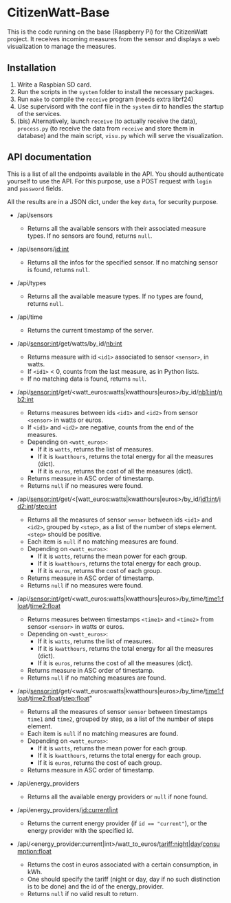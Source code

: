 CitizenWatt-Base
================

This is the code running on the base (Raspberry Pi) for the CitizenWatt project. It receives incoming measures from the sensor and displays a web visualization to manage the measures.

## Installation

1. Write a Raspbian SD card.
2. Run the scripts in the `system` folder to install the necessary packages.
3. Run `make` to compile the `receive` program (needs extra librf24)
4. Use supervisord with the conf file in the `system` dir to handles the startup of the services.
4. (bis) Alternatively, launch `receive` (to actually receive the data), `process.py` (to receive the data from `receive` and store them in database) and the main script, `visu.py` which will serve the visualization.

## API documentation

This is a list of all the endpoints available in the API. You should authenticate yourself to use the API. For this purpose, use a POST request with `login` and `password` fields.

All the results are in a JSON dict, under the key `data`, for security purpose.

* /api/sensors
	* Returns all the available sensors with their associated measure types. If no sensors are found, returns `null`.

* /api/sensors/<id:int>
    * Returns all the infos for the specified sensor. If no matching sensor is found, returns `null`.

* /api/types
	* Returns all the available measure types. If no types are found, returns `null`.

* /api/time
    * Returns the current timestamp of the server.

* /api/<sensor:int>/get/watts/by_id/<nb:int>
    * Returns measure with id `<id1>` associated to sensor `<sensor>`, in watts.
    * If `<id1>` < 0, counts from the last measure, as in Python lists.
    * If no matching data is found, returns `null`.

* /api/<sensor:int>/get/<watt_euros:watts|kwatthours|euros>/by_id/<nb1:int>/<nb2:int>
    * Returns measures between ids `<id1>` and `<id2>` from sensor `<sensor>` in watts or euros.
    * If `<id1>` and `<id2>` are negative, counts from the end of the measures.
    * Depending on `<watt_euros>`:
        * If it is `watts`, returns the list of measures.
        * If it is `kwatthours`, returns the total energy for all the measures (dict).
        * If it is `euros`, returns the cost of all the measures (dict).
    * Returns measure in ASC order of timestamp.
    * Returns `null` if no measures were found.

* /api/<sensor:int>/get/<[watt_euros:watts|kwatthours|euros>/by_id/<id1:int>/<id2:int>/<step:int>
    * Returns all the measures of sensor `sensor` between ids `<id1>` and `<id2>`, grouped by `<step>`, as a list of the number of steps element.`<step>` should be positive.
    * Each item is `null` if no matching measures are found.
    * Depending on `<watt_euros>`:
        * If it is `watts`, returns the mean power for each group.
        * If it is `kwatthours`, returns the total energy for each group.
        * If it is `euros`, returns the cost of each group.
    * Returns measure in ASC order of timestamp.
    * Returns `null` if no measures were found.

* /api/<sensor:int>/get/<watt_euros:watts|kwatthours|euros>/by_time/<time1:float>/<time2:float>
    * Returns measures between timestamps `<time1>` and `<time2>` from sensor `<sensor>` in watts or euros.
    * Depending on `<watt_euros>`:
        * If it is `watts`, returns the list of measures.
        * If it is `kwatthours`, returns the total energy for all the measures (dict).
        * If it is `euros`, returns the cost of all the measures (dict).
    * Returns measure in ASC order of timestamp.
    * Returns `null` if no matching measures are found.

* /api/<sensor:int>/get/<watt_euros:watts|kwatthours|euros>/by_time/<time1:float>/<time2:float>/<step:float>"
    * Returns all the measures of sensor `sensor` between timestamps `time1` and `time2`, grouped by step, as a list of the number of steps element.
    * Each item is `null` if no matching measures are found.
    * Depending on `<watt_euros>`:
        * If it is `watts`, returns the mean power for each group.
        * If it is `kwatthours`, returns the total energy for each group.
        * If it is `euros`, returns the cost of each group.
    * Returns measure in ASC order of timestamp.

* /api/energy_providers
    * Returns all the available energy providers or `null` if none found.

* /api/energy_providers/<id:current|int>
    * Returns the current energy provider (if `id == "current"`), or the energy provider with the specified id.

* /api/<energy_provider:current|int>/watt_to_euros/<tariff:night|day>/<consumption:float>
    * Returns the cost in euros associated with a certain consumption, in kWh.
    * One should specify the tariff (night or day, day if no such distinction is to be done) and the id of the energy_provider.
    * Returns `null` if no valid result to return.
